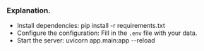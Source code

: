 ### Explanation.

- Install dependencies: pip install -r requirements.txt
- Configure the configuration: Fill in the `.env` file with your data.
- Start the server: uvicorn app.main:app --reload